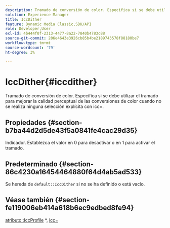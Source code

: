```yaml
---
description: Tramado de conversión de color. Especifica si se debe utilizar el tramado para mejorar la calidad perceptual de las conversiones de color cuando no se realiza ninguna selección explícita con icc=.
solution: Experience Manager
title: IccDither
feature: Dynamic Media Classic,SDK/API
role: Developer,User
exl-id: 4b444f0f-2313-4477-8a22-7840b4783c88
source-git-commit: 206e4643e3926cb85b4be2189743578f88180be7
workflow-type: tm+mt
source-wordcount: '79'
ht-degree: 3%

---
```


# IccDither{#iccdither}

Tramado de conversión de color. Especifica si se debe utilizar el tramado para mejorar la calidad perceptual de las conversiones de color cuando no se realiza ninguna selección explícita con icc=.

## Propiedades {#section-b7ba44d2d5de43f5a0841fe4cac29d35}

Indicador. Establezca el valor en 0 para desactivar o en 1 para activar el tramado.

## Predeterminado {#section-86c4230a16454464880f64d4ab5ad533}

Se hereda de `default::IccDither` si no se ha definido o está vacío.

## Véase también {#section-fe119006eb414a618b6ec9edbed8fe94}

[atributo::IccProfile](../../../../../is-api/image-catalog/image-serving-api-ref/c-image-catalog-reference/c-attributes-reference/r-iccprofilegray.md) &#42;, [icc=](../../../../../is-api/http-ref/image-serving-api-ref/c-http-protocol-reference/c-command-reference/r-icc.md#reference-182b5679e21e4df3b4d330535a5a7517)
